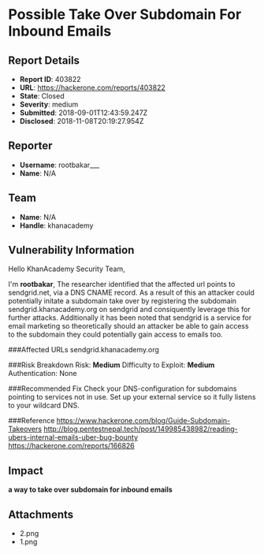 # Possible Take Over Subdomain For Inbound Emails 

## Report Details
- **Report ID**: 403822
- **URL**: https://hackerone.com/reports/403822
- **State**: Closed
- **Severity**: medium
- **Submitted**: 2018-09-01T12:43:59.247Z
- **Disclosed**: 2018-11-08T20:19:27.954Z

## Reporter
- **Username**: rootbakar___
- **Name**: N/A

## Team
- **Name**: N/A
- **Handle**: khanacademy

## Vulnerability Information
Hello KhanAcademy Security Team,

I'm **rootbakar**, The researcher identified that the affected url points to sendgrid.net, via a DNS CNAME record. As a result of this an attacker could potentially initate a subdomain take over by registering the subdomain sendgrid.khanacademy.org on sendgrid and consiquently leverage this for further attacks. Additionally it has been noted that sendgrid is a service for email marketing so theoretically should an attacker be able to gain access to the subdomain they could potentially gain access to emails too.


###Affected URLs
sendgrid.khanacademy.org

###Risk Breakdown
Risk: **Medium**
Difficulty to Exploit: **Medium** 
Authentication: None

###Recommended Fix
Check your DNS-configuration for subdomains pointing to services not in use.
Set up your external service so it fully listens to your wildcard DNS.


###Reference
https://www.hackerone.com/blog/Guide-Subdomain-Takeovers
http://blog.pentestnepal.tech/post/149985438982/reading-ubers-internal-emails-uber-bug-bounty
https://hackerone.com/reports/166826

## Impact

**a way to take over subdomain for inbound emails**

## Attachments
- 2.png
- 1.png
